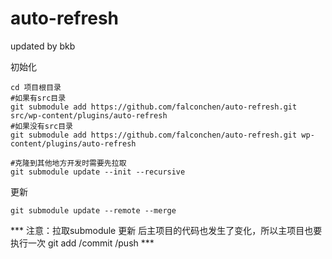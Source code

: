 # auto-refresh

updated by bkb 

初始化
```
cd 项目根目录
#如果有src目录
git submodule add https://github.com/falconchen/auto-refresh.git src/wp-content/plugins/auto-refresh
#如果没有src目录
git submodule add https://github.com/falconchen/auto-refresh.git wp-content/plugins/auto-refresh

#克隆到其他地方开发时需要先拉取
git submodule update --init --recursive
```

更新
```
git submodule update --remote --merge
```

*** 注意：拉取submodule 更新 后主项目的代码也发生了变化，所以主项目也要执行一次 git add /commit /push ***
